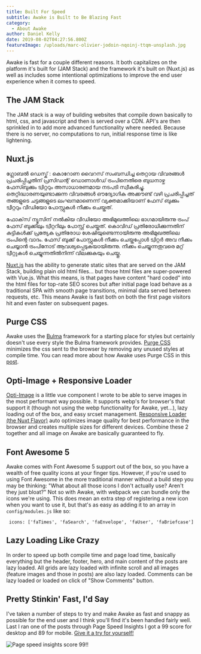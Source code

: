 ```yaml
---
title: Built For Speed
subtitle: Awake is Built to Be Blazing Fast
category:
  - About Awake
author: Daniel Kelly
date: 2019-08-02T04:27:56.800Z
featureImage: /uploads/marc-olivier-jodoin-nqoinj-ttqm-unsplash.jpg
---
```

Awake is fast for a couple different reasons. It both capitalizes on the platform it's built for (JAM Stack) and the framework it's built on (Nuxt.js) as well as includes some intentional optimizations to improve the end user experience when it comes to speed. 

## The JAM Stack

The JAM stack is a way of building websites that compile down basically to html, css, and javascript and then is served over a CDN. API's are then sprinkled in to add more advanced functionality where needed. Because there is no server, no computations to run, initial response time is like lightening. 

## Nuxt.js

<!--StartFragment-->

ഗ്ലോബൽ ഡെസ്ക് : കൊറോണ വൈറസ് സംബന്ധിച്ച തെറ്റായ വിവരങ്ങള്‍ പ്രചരിപ്പിച്ചതിന് പ്രസിഡന്റ് ഡൊണാള്‍ഡ് ട്രംപിനെതിരെ ബുധനാഴ്ച ഫേസ്ബുക്കും ട്വിറ്ററും അസാധാരണമായ നടപടി സ്വീകരിച്ചു. തെറ്റിദ്ധാരണയുണ്ടാക്കുന്ന വിവരങ്ങള്‍ ഔദ്യോഗിക അക്കൗണ്ട് വഴി പ്രചരിപ്പിച്ചത് തങ്ങളുടെ ചട്ടങ്ങളുടെ ലംഘനമാണെന്ന് വ്യക്തമാക്കിയാണ് ഫേസ് ബുക്കും ട്വീറ്ററും വീഡിയോ പോസ്റ്റുകള്‍ നീക്കം ചെയ്തത്.

ഫോക്‌സ് ന്യൂസിന് നല്‍കിയ വീഡിയോ അഭിമുഖത്തിലെ ഭാഗമായിരുന്നു ട്രംപ് ഫേസ് ബുക്കിലും ട്വീറ്ററിലും പോസ്റ്റ് ചെയ്തത്. കൊവിഡ് പ്രതിരോധിക്കുന്നതിന് കുട്ടികള്‍ക്ക് പ്രത്യേക പ്രതിരോധ ശേഷിയുണ്ടെന്നായിരുന്നു അഭിമുഖത്തിലെ ട്രംപിന്റെ വാദം. ഫേസ് ബുക്ക് പോസ്റ്റുകള്‍ നീക്കം ചെയ്തപ്പോള്‍ ട്വിറ്റര്‍ അവ നീക്കം ചെയ്യാന്‍ ട്രംപിനോട് ആവശ്യപ്പെടുകയായിരുന്നു. നീക്കം ചെയ്യുന്നതുവരെ മറ്റ് ട്വീറ്റുകള്‍ ചെയ്യുന്നതില്‍നിന്ന് വിലക്കുകയും ചെയ്തു.

<!--EndFragment-->

[Nuxt.js](https://www.nuxtjs.org) has the ability to generate static sites that are served on the JAM Stack, building plain old html files... but those html files are super-powered with Vue.js. What this means, is that pages have content "hard coded" into the html files for top-rate SEO scores but after initial page load behave as a traditional SPA with smooth page transitions, minimal data served between requests, etc. This means Awake is fast both on both the first page visitors hit and even faster on subsequent pages.

## Purge CSS

Awake uses the [Bulma](https://bulma.io/) framework for a starting place for styles but certainly doesn't use every style the Bulma framework provides. [Purge CSS](https://www.purgecss.com/) minimizes the css sent to the browser by removing any unused styles at compile time. You can read more about how Awake uses Purge CSS in this [post](/light-css-footprint).

## Opti-Image + Responsive Loader

[Opti-Image](https://www.npmjs.com/package/opti-image) is a little vue component I wrote to be able to serve images in the most performant way possible. It supports webp's for browser's that support it (though not using the webp functionality for Awake, yet...), lazy loading out of the box, and easy srcset management. [Responsive Loader (the Nuxt Flavor)](https://www.npmjs.com/package/nuxt-responsive-loader) auto optimizes image quality for best performance in the browser and creates multiple sizes for different devices. Combine these 2 together and all image on Awake are basically guaranteed to fly. 

## Font Awesome 5

Awake comes with Font Awesome 5 support out of the box, so you have a wealth of free quality icons at your finger tips. However, if you're used to using Font Awesome in the more traditional manner without a build step you may be thinking: "What about all those icons I don't actually use? Aren't they just bloat?" Not so with Awake, with webpack we can bundle only the icons we're using. This does mean an extra step of registering a new icon when you want to use it, but that's as easy as adding it to an array in `config/modules.js` like so: 

```
 icons: ['faTimes', 'faSearch', 'faEnvelope', 'faUser', 'faBriefcase']
```

## Lazy Loading Like Crazy

In order to speed up both compile time and page load time, basically everything but the header, footer, hero, and main content of the posts are lazy loaded. All grids are lazy loaded with infinite scroll and all images (feature images and those in posts) are also lazy loaded. Comments can be lazy loaded or loaded on click of "Show Comments" button.

## Pretty Stinkin' Fast, I'd Say

I've taken a number of steps to try and make Awake as fast and snappy as possible for the end user and I think you'll find it's been handled fairly well. Last I ran one of the posts through Page Speed Insights I got a 99 score for desktop and 89 for mobile. [Give it a try for yourself!](https://developers.google.com/speed/pagespeed/insights/?url=https%3A%2F%2Fawake-template.netlify.com%2Fpost-markup-and-formatting%2F&tab=desktop)

![Page speed insights score 99!!](/uploads/page-speed-insights.jpg)